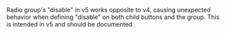 Radio group's "disable" in v5 works opposite to v4, causing unexpected behavior when defining "disable" on both child buttons and the group. This is intended in v5 and should be documented.
